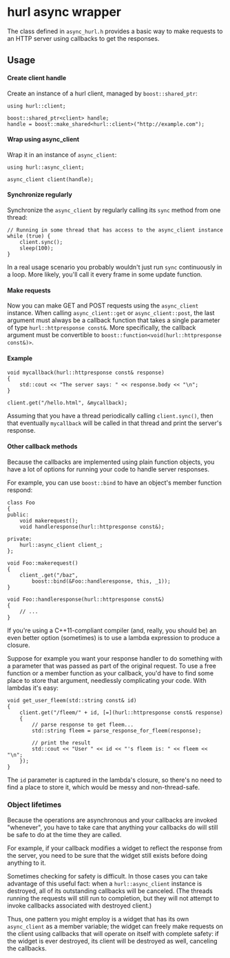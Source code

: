 hurl async wrapper
==================

The class defined in `async_hurl.h` provides a basic way to make requests
to an HTTP server using callbacks to get the responses.


Usage
-----


#### Create client handle

Create an instance of a hurl client, managed by `boost::shared_ptr`:

```
using hurl::client;

boost::shared_ptr<client> handle;
handle = boost::make_shared<hurl::client>("http://example.com");
```

#### Wrap using async_client

Wrap it in an instance of `async_client`:

```
using hurl::async_client;

async_client client(handle);
```

#### Synchronize regularly

Synchronize the `async_client` by regularly calling its `sync` method from
one thread:

```
// Running in some thread that has access to the async_client instance
while (true) {
    client.sync();
    sleep(100);
}
```

In a real usage scenario you probably wouldn't just run `sync` continuously
in a loop. More likely, you'll call it every frame in some update function.

#### Make requests

Now you can make GET and POST requests using the `async_client` instance.
When calling `async_client::get` or `async_client::post`, the last argument
must always be a callback function that takes a single parameter of type
`hurl::httpresponse const&`. More specifically, the callback argument must
be convertible to `boost::function<void(hurl::httpresponse const&)>`.

#### Example

```
void mycallback(hurl::httpresponse const& response)
{
    std::cout << "The server says: " << response.body << "\n";
}

client.get("/hello.html", &mycallback);
```

Assuming that you have a thread periodically calling `client.sync()`, then
that eventually `mycallback` will be called in that thread and print the
server's response.

#### Other callback methods

Because the callbacks are implemented using plain function objects, you have
a lot of options for running your code to handle server responses.

For example, you can use `boost::bind` to have an object's member function
respond:

```
class Foo
{
public:
    void makerequest();
    void handleresponse(hurl::httpresponse const&);

private:
    hurl::async_client client_;
};

void Foo::makerequest()
{
    client_.get("/baz",
        boost::bind(&Foo::handleresponse, this, _1));
}

void Foo::handleresponse(hurl::httpresponse const&)
{
    // ...
}
```

If you're using a C++11-compliant compiler (and, really, you should be) an
even better option (sometimes) is to use a lambda expression to produce a
closure.

Suppose for example you want your response handler to do something with
a parameter that was passed as part of the original request. To use a free
function or a member function as your callback, you'd have to find some place
to store that argument, needlessly complicating your code. With lambdas it's
easy:

```
void get_user_fleem(std::string const& id)
{
    client.get("/fleem/" + id, [=](hurl::httpresponse const& response)
    {
        // parse response to get fleem...
        std::string fleem = parse_response_for_fleem(response);

        // print the result
        std::cout << "User " << id << "'s fleem is: " << fleem << "\n";
    });
}
```

The `id` parameter is captured in the lambda's closure, so there's no need
to find a place to store it, which would be messy and non-thread-safe.


### Object lifetimes

Because the operations are asynchronous and your callbacks are invoked
"whenever", you have to take care that anything your callbacks do will still
be safe to do at the time they are called.

For example, if your callback modifies a widget to reflect the response from
the server, you need to be sure that the widget still exists before doing
anything to it.

Sometimes checking for safety is difficult. In those cases you can take
advantage of this useful fact: when a `hurl::async_client` instance is
destroyed, all of its outstanding callbacks will be canceled. (The threads
running the requests will still run to completion, but they will not attempt
to invoke callbacks associated with  destroyed client.)

Thus, one pattern you might employ is a widget that has its own `async_client`
as a member variable; the widget can freely make requests on the client using
callbacks that will operate on itself with complete safety: if the widget is
ever destroyed, its client will be destroyed as well, canceling the callbacks.

